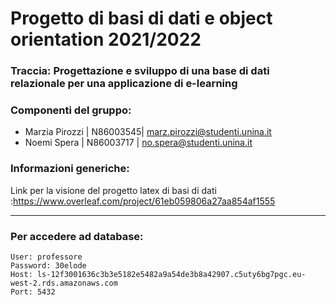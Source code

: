 # Progetto di basi di dati e object orientation 2021/2022
### Traccia: Progettazione e sviluppo di una base di dati relazionale per una applicazione di e-learning
### Componenti del gruppo:
- Marzia Pirozzi | N86003545| marz.pirozzi@studenti.unina.it
- Noemi Spera | N86003717 | no.spera@studenti.unina.it

### Informazioni generiche:
Link per la visione del progetto latex di basi di dati :https://www.overleaf.com/project/61eb059806a27aa854af1555

---
### Per accedere ad database:
```
User: professore
Password: 30elode
Host: ls-12f3001636c3b3e5182e5482a9a54de3b8a42907.c5uty6bg7pgc.eu-west-2.rds.amazonaws.com
Port: 5432
```
